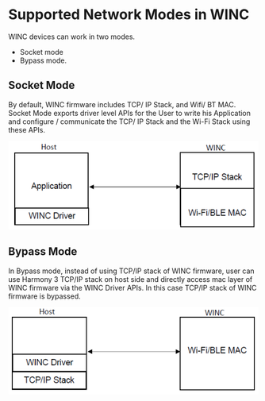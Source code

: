 
# Supported Network Modes in WINC

WINC devices can work in two modes.

* Socket mode
* Bypass mode.

## Socket Mode

By default, WINC firmware includes TCP/ IP Stack, and Wifi/ BT MAC.
Socket Mode exports driver level APIs for the User to write his Application and configure / communicate the TCP/ IP Stack and the Wi-Fi Stack using these APIs.

  ![socket_mode](GUID-38FCF165-4D2B-4983-82F1-FC2582AAF6BA-low.png)

## Bypass Mode

In Bypass mode, instead of using TCP/IP stack of WINC firmware, user can use Harmony 3 TCP/IP stack on host side and directly access mac layer of WINC firmware via the WINC Driver APIs. In this case TCP/IP stack of WINC firmware is bypassed.

  ![bypass_mode](GUID-C3658FD2-BF3B-410C-B4A6-B619C5C4EC99-low.png)
